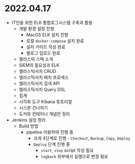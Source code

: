 # 2022.04.17

- IT인을 위한 ELK 통합로그시스템 구축과 활용
	- 개발 환경 설정 진행
		- MacOS ELK 설치 진행
		- 로컬 `docker-compose` 설치 완료
		- 설치 가이드 작성 완료
		- 블로그 업로드 완료
	- 엘라스틱 스택 소개
	- SIEM의 필요성과 ELK
	- 엘라스틱서치 CRUD
	- 엘라스틱서치 배치 프로세스
	- 엘라스틱서치 검색 API
	- 엘라스틱서치 Query DSL
	- 집계
	- 시각화 도구 Kibana 튜토리얼
	- 시스몬 건너띄기
	- 도커와 컨테이너 개념만 정리
- Jenkins 설정 정리
	- Build 방법
		- pipeline 이용하여 진행 중
			- 크게 4단계로 진행 - `Checkout`, `Backup`, `Copy`, `Deploy`
			- `Deploy` 단계 진행 중
				- `start`, `stop` script 작성 필요
				- `logback` 외부에서 실행으로 변경 필요
